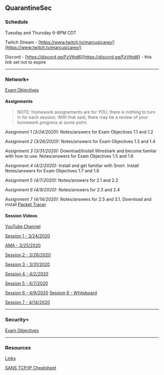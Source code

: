 ## QuarantineSec

### Schedule

Tuesday and Thursday 6-8PM CDT

Twitch Stream - [https://www.twitch.tv/marcusjcarey/](https://www.twitch.tv/marcusjcarey/)

Discord - [https://discord.gg/FzVthd6](https://discord.gg/FzVthd6) - this link set not to expire

----

### Network+

[Exam Objectives](./network_plus/comptia_network_objectives.pdf)

#### Assignments

> NOTE: Homework assignements are for YOU, there is nothing to turn in for each session.  With that said, there may be a review of your homework progress at some point.

_Assignment 1 (3/24/2020):_ Notes/answers for Exam Objectives 1.1 and 1.2

_Assignment 2 (3/26/2020):_ Notes/answers for Exam Objectives 1.3 and 1.4

_Assignment 3 (3/31/2020):_ Download/Install Wireshark and become familar with how to use. Notes/answers for Exam Objectives 1.5 and 1.6

_Assignment 4 (4/2/2020):_ Install and get familiar with Snort. Install Notes/answers for Exam Objectives 1.7 and 1.8

_Assignment 5 (4/7/2020):_ Notes/answers for 2.1 and 2.2

_Assignment 6 (4/9/2020):_ Notes/answers for 2.3 and 2.4

_Assignment 7 (4/14/2020):_ Notes/answers for 2.5 and 3.1. Download and install [Packet Tracer](https://www.netacad.com/courses/packet-tracer)

#### Session Videos

[YouTube Channel](https://www.youtube.com/channel/UCzWt6E0J-_kjHcMATu9UAmw)

[Session 1 - 3/24/2020](https://www.youtube.com/watch?v=-Np7GNVb_Mk)

[AMA - 3/25/2020](https://www.youtube.com/watch?v=Zm2B8eATw40)

[Session 2 - 3/26/2020](https://www.youtube.com/watch?v=lsRHCA0tSVM)

[Session 3 - 3/31/2020](https://www.youtube.com/watch?v=2UVR_oQm4f8)

[Session 4 - 4/2/2020](https://www.youtube.com/watch?v=SMNfY02sRP4&t)

[Session 5 - 4/7/2020](https://www.youtube.com/watch?v=lsRHCA0tSVM)

[Session 6 - 4/9/2020](https://www.youtube.com/watch?v=2UVR_oQm4f8)
[Session 6 - Whiteboard](./whiteboards/09APR2020_whiteboard.excalidraw)

[Session 7 - 4/14/2020]()

----

### Security+

[Exam Objectives](./security_plus/comptia_security_objectives.pdf)


----

### Resources

[Links](./LINKS.md)

[SANS TCP/IP Cheatsheet](./resources/sans_tcpip_cheatsheet.pdf)